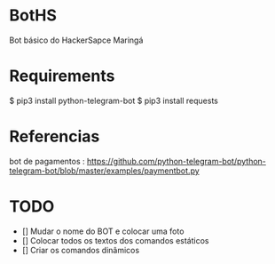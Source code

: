 # BotHS
Bot básico do HackerSapce Maringá

# Requirements
$ pip3 install python-telegram-bot
$ pip3 install requests

# Referencias 
bot de pagamentos : https://github.com/python-telegram-bot/python-telegram-bot/blob/master/examples/paymentbot.py

# TODO
- [] Mudar o nome do BOT e colocar uma foto
- [] Colocar todos os textos dos comandos estáticos
- [] Criar os comandos dinâmicos
